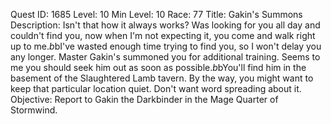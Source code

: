 Quest ID: 1685
Level: 10
Min Level: 10
Race: 77
Title: Gakin's Summons
Description: Isn't that how it always works? Was looking for you all day and couldn't find you, now when I'm not expecting it, you come and walk right up to me.$b$bI've wasted enough time trying to find you, so I won't delay you any longer. Master Gakin's summoned you for additional training. Seems to me you should seek him out as soon as possible.$b$bYou'll find him in the basement of the Slaughtered Lamb tavern. By the way, you might want to keep that particular location quiet. Don't want word spreading about it.
Objective: Report to Gakin the Darkbinder in the Mage Quarter of Stormwind.
